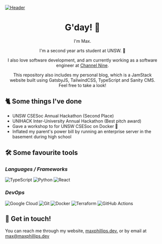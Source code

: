 [![Header](https://raw.githubusercontent.com/blueybloke/blueybloke/master/assets/banner.png "Header")](https://maxphillipsdev.com)

<h1 align='center'>G'day! 👋</h1>
<p align='center'>I'm Max.</p>
<p align='center'>I'm a second year arts student at UNSW. 🌊</p>
<p align='center'>I also love software development, and am currently working as a software engineer at <a href='https://nine.com.au'>Channel Nine</a>.</p>

<p align='center'>This repository also includes my personal blog, which is a JamStack website built using GatsbyJS, TailwindCSS, TypeScript and Sanity CMS. Feel free to take a look!</p>

## 🐈 Some things I've done

- UNSW CSESoc Annual Hackathon (Second Place)
- UNIHACK Inter-University Annual Hackathon (Best pitch award)
- Gave a workshop to for UNSW CSESoc on Docker 🐋
- Inflated my parent's power bill by running an enterprise server in the basement during high school

## 🛠 Some favourite tools

### _Languages / Frameworks_

<img alt="TypeScript" src="https://img.shields.io/badge/typescript%20-%23007ACC.svg?&style=for-the-badge&logo=typescript&logoColor=white"/>
<img alt="Python" src="https://img.shields.io/badge/python%20-%2314354C.svg?&style=for-the-badge&logo=python&logoColor=white"/>
<img alt="React" src="https://img.shields.io/badge/react%20-%2320232a.svg?&style=for-the-badge&logo=react&logoColor=%2361DAFB"/>

### _DevOps_

<img alt="Google Cloud" src="https://img.shields.io/badge/Google%20Cloud%20-%234285F4.svg?&style=for-the-badge&logo=google-cloud&logoColor=white"/>
<img alt="Git" src="https://img.shields.io/badge/git%20-%23F05033.svg?&style=for-the-badge&logo=git&logoColor=white"/>
<img alt="Docker" src="https://img.shields.io/badge/docker%20-%230db7ed.svg?&style=for-the-badge&logo=docker&logoColor=white"/>
<img alt="Terraform" src="https://img.shields.io/badge/terraform%20-%235835CC.svg?&style=for-the-badge&logo=terraform&logoColor=white"/>
<img alt="GitHub Actions" src="https://img.shields.io/badge/github%20actions%20-%232671E5.svg?&style=for-the-badge&logo=github%20actions&logoColor=white"/>

## 🤙 Get in touch!

You can reach me through my website, [maxphillips.dev.](https://maxphillips.dev/) or by email at max@maxphillips.dev
